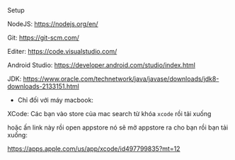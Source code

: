 Setup

NodeJS: https://nodejs.org/en/

Git: https://git-scm.com/

Editer: https://code.visualstudio.com/

Android Studio: https://developer.android.com/studio/index.html

JDK: https://www.oracle.com/technetwork/java/javase/downloads/jdk8-downloads-2133151.html


* Chỉ đối với máy macbook:

XCode: Các bạn vào store của mac search từ khóa `xcode` rồi tải xuống

hoặc ấn link này rồi open appstore nó sẽ mở appstore ra cho bạn rồi bạn tải xuống:

https://apps.apple.com/us/app/xcode/id497799835?mt=12